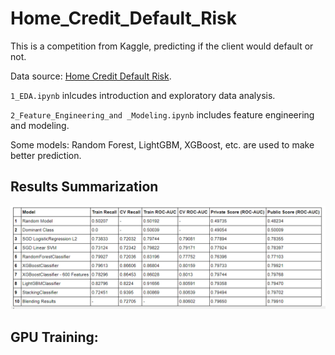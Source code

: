 # Home_Credit_Default_Risk

This is a competition from Kaggle, predicting if the client would default or not.

Data source: [Home Credit Default Risk](https://www.kaggle.com/c/home-credit-default-risk/overview/description).

`1_EDA.ipynb` inlcudes introduction and exploratory data analysis. 

`2_Feature_Engineering_and _Modeling.ipynb` includes feature engineering and modeling. 

Some models: Random Forest, LightGBM, XGBoost, etc. are used to make better prediction.

## Results Summarization

<img src="./images/Results Summarization.png"/>


## GPU Training:
